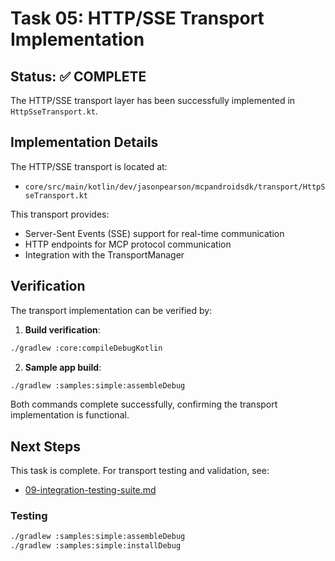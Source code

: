 # Task 05: HTTP/SSE Transport Implementation

## Status: ✅ COMPLETE

The HTTP/SSE transport layer has been successfully implemented in `HttpSseTransport.kt`.

## Implementation Details

The HTTP/SSE transport is located at:

- `core/src/main/kotlin/dev/jasonpearson/mcpandroidsdk/transport/HttpSseTransport.kt`

This transport provides:

- Server-Sent Events (SSE) support for real-time communication
- HTTP endpoints for MCP protocol communication
- Integration with the TransportManager

## Verification

The transport implementation can be verified by:

1. **Build verification**:

```bash
./gradlew :core:compileDebugKotlin
```

2. **Sample app build**:

```bash
./gradlew :samples:simple:assembleDebug
```

Both commands complete successfully, confirming the transport implementation is functional.

## Next Steps

This task is complete. For transport testing and validation, see:

- [09-integration-testing-suite.md](09-integration-testing-suite.md)

### Testing

```bash
./gradlew :samples:simple:assembleDebug
./gradlew :samples:simple:installDebug
```
